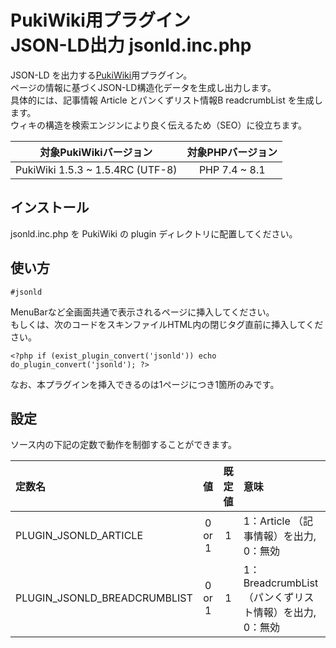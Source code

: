 # PukiWiki用プラグイン<br>JSON-LD出力 jsonld.inc.php

JSON-LD を出力する[PukiWiki](https://pukiwiki.osdn.jp/)用プラグイン。  
ページの情報に基づくJSON-LD構造化データを生成し出力します。  
具体的には、記事情報 Article とパンくずリスト情報B readcrumbList を生成します。  
ウィキの構造を検索エンジンにより良く伝えるため（SEO）に役立ちます。

|対象PukiWikiバージョン|対象PHPバージョン|
|:---:|:---:|
|PukiWiki 1.5.3 ~ 1.5.4RC (UTF-8)|PHP 7.4 ~ 8.1|

## インストール

jsonld.inc.php を PukiWiki の plugin ディレクトリに配置してください。

## 使い方

```
#jsonld
```

MenuBarなど全画面共通で表示されるページに挿入してください。  
もしくは、次のコードをスキンファイルHTML内の</body>閉じタグ直前に挿入してください。

```
<?php if (exist_plugin_convert('jsonld')) echo do_plugin_convert('jsonld'); ?>
```

なお、本プラグインを挿入できるのは1ページにつき1箇所のみです。

## 設定

ソース内の下記の定数で動作を制御することができます。

|定数名|値|既定値|意味|
|:---|:---:|:---:|:---|
|PLUGIN_JSONLD_ARTICLE| 0 or 1| 1|1：Article （記事情報）を出力, 0：無効|
|PLUGIN_JSONLD_BREADCRUMBLIST| 0 or 1| 1|1：BreadcrumbList （パンくずリスト情報）を出力, 0：無効|

